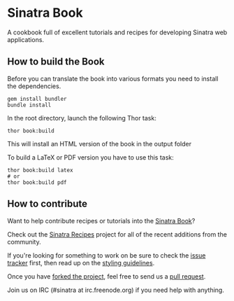 Sinatra Book
============

A cookbook full of excellent tutorials and recipes for developing Sinatra web applications.

How to build the Book
---------------------

Before you can translate the book into various formats you need to install the dependencies.

    gem install bundler
    bundle install

In the root directory, launch the following Thor task:

    thor book:build

This will install an HTML version of the book in the output folder

To build a LaTeX or PDF version you have to use this task:

    thor book:build latex
    # or
    thor book:build pdf

How to contribute
-----------------

Want to help contribute recipes or tutorials into the [Sinatra
Book][sinatra-book]?

Check out the [Sinatra Recipes][sinatra-recipes] project for all of
the recent additions from the community.

If you're looking for something to work on be sure to check the [issue
tracker][issues] first, then read up on the [styling
guidelines][styling-guidelines].

Once you have [forked the project][forking], feel free to send us a [pull
request][pull-requests].

Join us on IRC (#sinatra at irc.freenode.org) if you need help with anything.


[sinatra-book]: http://github.com/sinatra/sinatra-book
[sinatra-recipes]: http://recipes.sinatrarb.com/
[issues]: http://github.com/sinatra/sinatra-book/issues
[styling-guidelines]: http://github.com/sinatra/sinatra-book-contrib/wiki/Style-Guidelines
[forking]: http://help.github.com/forking/
[pull-requests]: http://help.github.com/pull-requests/

